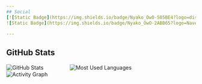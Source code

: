 ```yaml
---
## Social
[![Static Badge](https://img.shields.io/badge/Nyako_OwO-505BE4?logo=discord&logoColor=white&label=Discord&labelColor=505BE4)](https://discord.gg/user/748010914158084227)
![Static Badge](https://img.shields.io/badge/Nyako_OwO-2ABB65?logo=Naver&logoColor=white&label=Naver&labelColor=2ABB65)

---
```

## GitHub Stats  
![GitHub Stats](https://github-readme-stats.vercel.app/api?username=nyakoowo&show_icons=true&theme=material-palenight&hide_border=true&bg_color=20232a&icon_color=58A6FF&text_color=fff&title_color=58A6FF&count_private=true)　　　　　![Most Used Languages](https://github-readme-stats.vercel.app/api/top-langs/?username=nyakoowo&layout=compact)  
![Activity Graph](https://github-readme-activity-graph.vercel.app/graph?username=nyakoowo&theme=react-dark&bg_color=20232a&hide_border=true&line=58A6FF&color=58A6FF)
